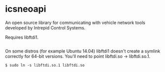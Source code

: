 icsneoapi
=========

An open source library for communicating with vehicle network tools developed by Intrepid Control Systems.

Requires libftdi1.

```$ sudo apt-get install libftdi1
```

On some distros (for example Ubuntu 14.04) libftdi1 doesn't create a symlink correctly for 64-bit versions. 
You'll need to point libftdi.so -> libftdi.so.1.

```$ cd /usr/lib/x86_64-linux-gnu
$ sudo ln -s libftdi.so.1 libftdi.so
```